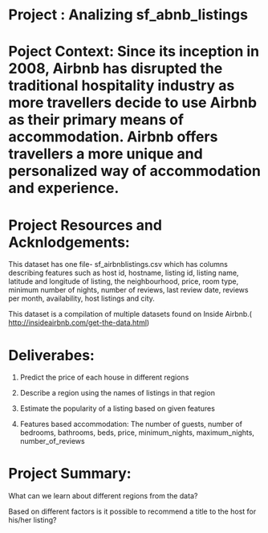 # Project : Analizing sf_abnb_listings

# Poject Context: Since its inception in 2008, Airbnb has disrupted the traditional hospitality industry as more travellers decide to use Airbnb as their primary means of accommodation. Airbnb offers travellers a more unique and personalized way of accommodation and experience.

# Project Resources and Acknlodgements:

This dataset has one file- sf_airbnblistings.csv which has columns describing features such as host id, hostname, listing id, listing name, latitude and longitude of listing, the neighbourhood, price, room type, minimum number of nights, number of reviews, last review date, reviews per month, availability, host listings and city.

This dataset is a compilation of multiple datasets found on Inside Airbnb.( http://insideairbnb.com/get-the-data.html)

# Deliverabes: 

1. Predict the price of each house in different regions

2. Describe a region using the names of listings in that region
 
3. Estimate the popularity of a listing based on given features

4. Features based accommodation: The number of guests, number of bedrooms, bathrooms, beds, price, minimum_nights, maximum_nights, number_of_reviews

# Project Summary:

What can we learn about different regions from the data?

Based on different factors is it possible to recommend a title to the host for his/her listing?
